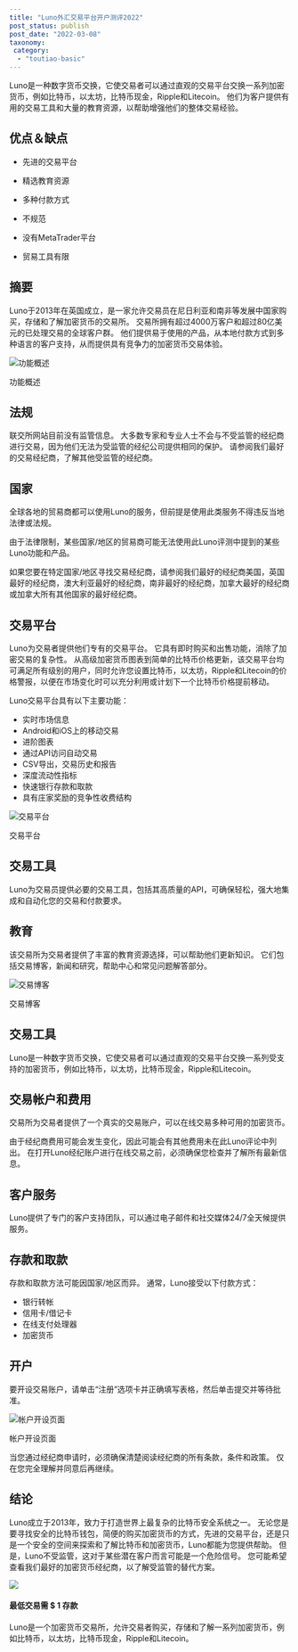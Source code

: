 ```yaml
---
title: "Luno外汇交易平台开户测评2022"
post_status: publish
post_date: "2022-03-08"
taxonomy:
 category: 
  - "toutiao-basic"
---
```


Luno是一种数字货币交换，它使交易者可以通过直观的交易平台交换一系列加密货币，例如比特币，以太坊，比特币现金，Ripple和Litecoin。 他们为客户提供有用的交易工具和大量的教育资源，以帮助增强他们的整体交易经验。

## 优点＆缺点

- 先进的交易平台
    
- 精选教育资源
    
- 多种付款方式
    
- 不规范
    
- 没有MetaTrader平台
    
- 贸易工具有限
    

## 摘要

Luno于2013年在英国成立，是一家允许交易员在尼日利亚和南非等发展中国家购买，存储和了解加密货币的交易所。 交易所拥有超过4000万客户和超过80亿美元的已处理交易的全球客户群。 他们提供易于使用的产品，从本地付款方式到多种语言的客户支持，从而提供具有竞争力的加密货币交易体验。

![功能概述](https://cdn.fendou.la/funstoutiao/2020/11/Luno-Review-Features-Overview-.jpg "功能概述")

功能概述

## 法规

联交所网站目前没有监管信息。 大多数专家和专业人士不会与不受监管的经纪商进行交易，因为他们无法为受监管的经纪公司提供相同的保护。 请参阅我们最好的交易经纪商，了解其他受监管的经纪商。

## 国家

全球各地的贸易商都可以使用Luno的服务，但前提是使用此类服务​​不得违反当地法律或法规。

由于法律限制，某些国家/地区的贸易商可能无法使用此Luno评测中提到的某些Luno功能和产品。

如果您要在特定国家/地区寻找交易经纪商，请参阅我们最好的经纪商美国，英国最好的经纪商，澳大利亚最好的经纪商，南非最好的经纪商，加拿大最好的经纪商或加拿大所有其他国家的最好经纪商。

## 交易平台

Luno为交易者提供他们专有的交易平台。 它具有即时购买和出售功能，消除了加密交易的复杂性。 从高级加密货币图表到简单的比特币价格更新，该交易平台均可满足所有级别的用户，同时允许您设置比特币，以太坊，Ripple和Litecoin的价格警报，以便在市场变化时可以充分利用或计划下一个比特币价格提前移动。

Luno交易平台具有以下主要功能：

- 实时市场信息
- Android和iOS上的移动交易
- 进阶图表
- 通过API访问自动交易
- CSV导出，交易历史和报告
- 深度流动性指标
- 快速银行存款和取款
- 具有庄家奖励的竞争性收费结构

![交易平台](https://cdn.fendou.la/funstoutiao/2020/11/Luno-Review-Trading-Platform-.jpg "交易平台")

交易平台

## 交易工具

Luno为交易员提供必要的交易工具，包括其高质量的API，可确保轻松，强大地集成和自动化您的交易和付款要求。

## 教育

该交易所为交易者提供了丰富的教育资源选择，可以帮助他们更新知识。 它们包括交易博客，新闻和研究，帮助中心和常见问题解答部分。

![交易博客](https://cdn.fendou.la/funstoutiao/2020/11/Luno-Review-Trading-Blog-697x1024.jpg "交易博客")

交易博客

## 交易工具

Luno是一种数字货币交换，它使交易者可以通过直观的交易平台交换一系列受支持的加密货币，例如比特币，以太坊，比特币现金，Ripple和Litecoin。

## 交易帐户和费用

交易所为交易者提供了一个真实的交易账户，可以在线交易多种可用的加密货币。

由于经纪商费用可能会发生变化，因此可能会有其他费用未在此Luno评论中列出。 在打开Luno经纪账户进行在线交易之前，必须确保您检查并了解所有最新信息。

## 客户服务

Luno提供了专门的客户支持团队，可以通过电子邮件和社交媒体24/7全天候提供服务。

## 存款和取款

存款和取款方法可能因国家/地区而异。 通常，Luno接受以下付款方式：

- 银行转帐
- 信用卡/借记卡
- 在线支付处理器
- 加密货币

## 开户

要开设交易账户，请单击“注册”选项卡并正确填写表格，然后单击提交并等待批准。

![帐户开设页面](https://cdn.fendou.la/funstoutiao/2020/11/Luno-Review-Account-Opening-Page-671x1024.jpg "帐户开设页面")

帐户开设页面

当您通过经纪商申请时，必须确保清楚阅读经纪商的所有条款，条件和政策。 仅在您完全理解并同意后再继续。

## 结论

Luno成立于2013年，致力于打造世界上最复杂的比特币安全系统之一。 无论您是要寻找安全的比特币钱包，简便的购买加密货币的方式，先进的交易平台，还是只是一个安全的空间来探索和了解比特币和加密货币，Luno都能为您提供帮助。 但是，Luno不受监管，这对于某些潜在客户而言可能是一个危险信号。 您可能希望查看我们最好的加密货币经纪商，以了解受监管的替代方案。

![](https://cdn.fendou.la/funstoutiao/2020/11/Luno-Logo.png)

#### 最低交易需 $ 1 存款

Luno是一个加密货币交易所，允许交易者购买，存储和了解一系列加密货币，例如比特币，以太坊，比特币现金，Ripple和Litecoin。
